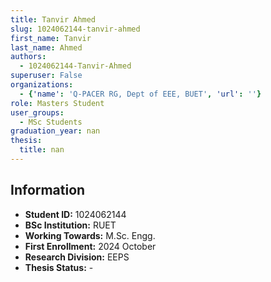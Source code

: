 ```yaml
---
title: Tanvir Ahmed
slug: 1024062144-tanvir-ahmed
first_name: Tanvir
last_name: Ahmed
authors:
  - 1024062144-Tanvir-Ahmed
superuser: False
organizations:
  - {'name': 'Q‑PACER RG, Dept of EEE, BUET', 'url': ''}
role: Masters Student
user_groups:
  - MSc Students
graduation_year: nan
thesis:
  title: nan
---
```


## Information
* **Student ID:** 1024062144
* **BSc Institution:** RUET
* **Working Towards:** M.Sc. Engg.
* **First Enrollment:** 2024 October
* **Research Division:** EEPS
* **Thesis Status:** -
